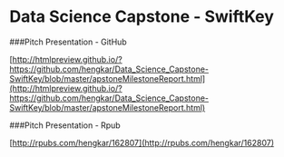 # Data Science Capstone - SwiftKey

###Pitch Presentation - GitHub

[http://htmlpreview.github.io/?https://github.com/hengkar/Data_Science_Capstone-SwiftKey/blob/master/apstoneMilestoneReport.html](http://htmlpreview.github.io/?https://github.com/hengkar/Data_Science_Capstone-SwiftKey/blob/master/apstoneMilestoneReport.html)

###Pitch Presentation - Rpub

[http://rpubs.com/hengkar/162807](http://rpubs.com/hengkar/162807)



